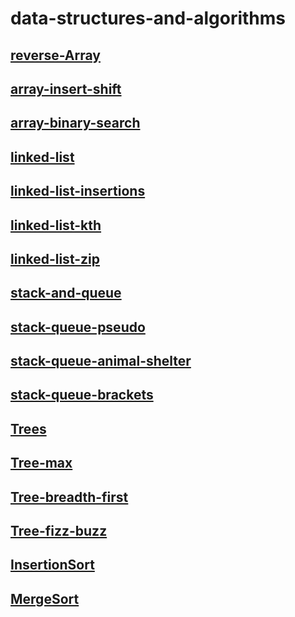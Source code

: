 # data-structures-and-algorithms

## [reverse-Array](./data-structures-and-algorithms/reverse-Array.md)

## [array-insert-shift](./data-structures-and-algorithms/array-insert-shift.md)

## [array-binary-search](./data-structures-and-algorithms/array-binary-search.md)

## [linked-list](./data-structures-and-algorithms/linked-list.md)

## [linked-list-insertions](./data-structures-and-algorithms/linked-list-insertions.md)

## [linked-list-kth](./data-structures-and-algorithms/%20linked-list-kth.md)

## [linked-list-zip](./data-structures-and-algorithms/linked-list-zip.md)

## [stack-and-queue](./data-structures-and-algorithms/stack-and-queue.md)

## [stack-queue-pseudo](./data-structures-and-algorithms/stack-queue-pseudo.md)

## [stack-queue-animal-shelter](./data-structures-and-algorithms/stack-queue-animal-shelter.md)

## [stack-queue-brackets](./data-structures-and-algorithms/stack-queue-brackets.md)

## [Trees](./data-structures-and-algorithms/Trees.md)

## [Tree-max](./data-structures-and-algorithms/Tree-max.md)

## [Tree-breadth-first](./data-structures-and-algorithms/tree-breadth-first.md)

## [Tree-fizz-buzz](./data-structures-and-algorithms/tree-fizz-buzz.md)

## [InsertionSort](./data-structures-and-algorithms/InsertionSort.md)

## [MergeSort](./data-structures-and-algorithms/MergeSort.md)


